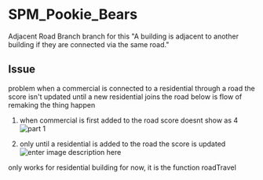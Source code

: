 # SPM_Pookie_Bears

Adjacent Road Branch
branch for this "A building is adjacent to another building if they are connected via the same road."


## Issue

problem when a commercial is connected to a residential through a road the score isn't updated until a new residential joins the road below is flow of remaking the thing happen

1. when commercial is first added to the road score doesnt show as 4
![part 1](https://i.ibb.co/kXH1pZy/p1.png)

2. only until a residential is added to the road the score is updated
![enter image description here](https://i.ibb.co/k2ZMv0t/p2.png)
  

only works for residential building for now, it is the function roadTravel